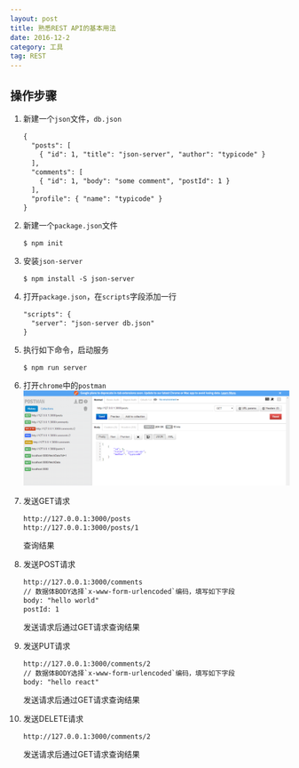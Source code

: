 ```yaml
---
layout: post
title: 熟悉REST API的基本用法
date: 2016-12-2
category: 工具
tag: REST
---
```

## 操作步骤
1. 新建一个`json`文件，`db.json`

    ```
    {
      "posts": [
        { "id": 1, "title": "json-server", "author": "typicode" }
      ],
      "comments": [
        { "id": 1, "body": "some comment", "postId": 1 }
      ],
      "profile": { "name": "typicode" }
    }
    ```

2. 新建一个`package.json`文件

    ```
    $ npm init
    ```

3. 安装`json-server`

    ```
    $ npm install -S json-server
    ```

4. 打开`package.json`，在`scripts`字段添加一行

    ```
    "scripts": {
      "server": "json-server db.json"
    }
    ```

5. 执行如下命令，启动服务

    ```
    $ npm run server
    ```

6. 打开`chrome`中的`postman`
    ![postman截图](../img/rest-demo.png)

7. 发送GET请求

    ```
    http://127.0.0.1:3000/posts
    http://127.0.0.1:3000/posts/1
    ```
    查询结果

8. 发送POST请求

    ```
    http://127.0.0.1:3000/comments
    // 数据体BODY选择`x-www-form-urlencoded`编码，填写如下字段
    body: "hello world"
    postId: 1
    ```
    发送请求后通过GET请求查询结果

9. 发送PUT请求

    ```
    http://127.0.0.1:3000/comments/2
    // 数据体BODY选择`x-www-form-urlencoded`编码，填写如下字段
    body: "hello react"
    ```
    发送请求后通过GET请求查询结果

10. 发送DELETE请求

    ```
    http://127.0.0.1:3000/comments/2
    ```
    发送请求后通过GET请求查询结果

